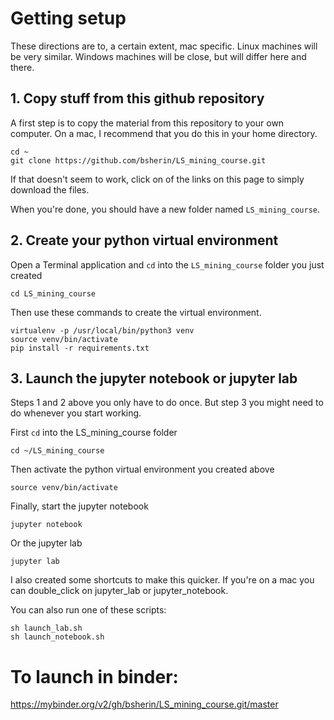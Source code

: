# Getting setup

These directions are to, a certain extent, mac specific. Linux machines will be very similar. Windows machines will be close, but will differ here and there.

## 1. Copy stuff from this github repository

A first step is to copy the material from this repository to your own computer.
On a mac, I recommend that you do this in your home directory. 

```
cd ~
git clone https://github.com/bsherin/LS_mining_course.git
```

If that doesn't seem to work, click on of the links on this page to simply
download the files.

When you're done, you should have a new folder named `LS_mining_course`.

## 2. Create your python virtual environment

Open a Terminal application and `cd` into the `LS_mining_course` folder you just created

```
cd LS_mining_course
```
Then use these commands to create the virtual environment.

```
virtualenv -p /usr/local/bin/python3 venv
source venv/bin/activate
pip install -r requirements.txt
```

## 3. Launch the jupyter notebook or jupyter lab

Steps 1 and 2 above you only have to do once. But step 3 you might need to do
whenever you start working.

First `cd` into the LS_mining_course folder

```
cd ~/LS_mining_course
```

Then activate the python virtual environment you created above

```
source venv/bin/activate
```

Finally, start the jupyter notebook

```
jupyter notebook
```

Or the jupyter lab

```
jupyter lab
```

I also created some shortcuts to make this quicker.
If you're on a mac you can double_click on jupyter_lab or jupyter_notebook.

You can also run one of these scripts:

```
sh launch_lab.sh
sh launch_notebook.sh
```

# To launch in binder:

https://mybinder.org/v2/gh/bsherin/LS_mining_course.git/master


